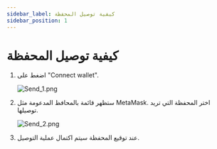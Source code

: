 ```yaml
---
sidebar_label: كيفية توصيل المحفظة
sidebar_position: 1
---
```


# كيفية توصيل المحفظة

1. اضغط على "Connect wallet".
    
    ![Send_1.png](/img/docs/Send_1.png)
    
2. ستظهر قائمة بالمحافظ المدعومة مثل MetaMask. اختر المحفظة التي تريد توصيلها.
    
    ![Send_2.png](/img/docs/Send_2.png)
    
3. عند توقيع المحفظة سيتم اكتمال عملية التوصيل.